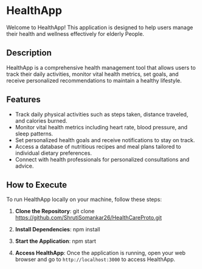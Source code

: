 # HealthApp

Welcome to HealthApp! This application is designed to help users manage their health and wellness effectively for elderly People.

## Description

HealthApp is a comprehensive health management tool that allows users to track their daily activities, monitor vital health metrics, set goals, and receive personalized recommendations to maintain a healthy lifestyle.

## Features

- Track daily physical activities such as steps taken, distance traveled, and calories burned.
- Monitor vital health metrics including heart rate, blood pressure, and sleep patterns.
- Set personalized health goals and receive notifications to stay on track.
- Access a database of nutritious recipes and meal plans tailored to individual dietary preferences.
- Connect with health professionals for personalized consultations and advice.

## How to Execute

To run HealthApp locally on your machine, follow these steps:

1. **Clone the Repository**: 
git clone https://github.com/ShrutiSomankar26/HealthCareProto.git

2. **Install Dependencies**:
npm install

3. **Start the Application**:
npm start

4. **Access HealthApp**:
Once the application is running, open your web browser and go to `http://localhost:3000` to access HealthApp.
